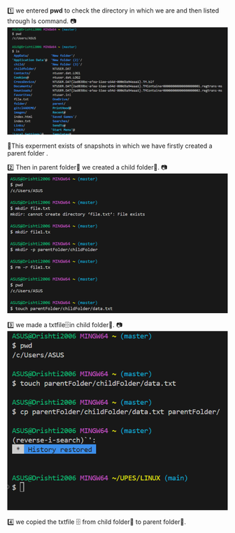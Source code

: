1️⃣ we entered **pwd** to check the directory in which we are and then listed through ls command.
                                📷    ![kl](./images/lab4.1.png)
                                
📍This experment exists of snapshots in which we have firstly created a parent folder .

2️⃣ Then in parent folder📂 we created a child folder📁.
                                📷    ![hi](./images/lab4.2-1.png)
                                
3️⃣ we made a txtfile🗄️in child folder📁.
                                📷     ![ij](./images/lab4,3.png)
                                
4️⃣ we copied the txtfile 🗄️ from child folder📁 to parent folder📂.

